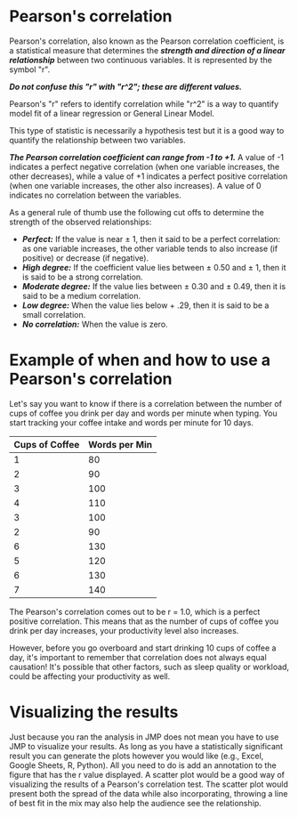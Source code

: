 # Pearson's correlation

Pearson's correlation, also known as the Pearson correlation coefficient, is a statistical measure that determines the ***strength and direction of a linear relationship*** between two continuous variables.
It is represented by the symbol "r".

***Do not confuse this "r" with "r^2"; these are different values.***

Pearson's "r" refers to identify correlation while "r^2" is a way to quantify model fit of a linear regression or General Linear Model.

This type of statistic is necessarily a hypothesis test but it is a good way to quantify the relationship between two variables.

***The Pearson correlation coefficient can range from -1 to +1.***
A value of -1 indicates a perfect negative correlation (when one variable increases, the other decreases), while a value of +1 indicates a perfect positive correlation (when one variable increases, the other also increases).
A value of 0 indicates no correlation between the variables.

As a general rule of thumb use the following cut offs to determine the strength of the observed relationships:
- ***Perfect:*** If the value is near ± 1, then it said to be a perfect correlation: as one variable increases, the other variable tends to also increase (if positive) or decrease (if negative).
- ***High degree:*** If the coefficient value lies between ± 0.50 and ± 1, then it is said to be a strong correlation.
- ***Moderate degree:*** If the value lies between ± 0.30 and ± 0.49, then it is said to be a medium correlation.
- ***Low degree:*** When the value lies below + .29, then it is said to be a small correlation.
- ***No correlation:*** When the value is zero.

# Example of when and how to use a Pearson's correlation

Let's say you want to know if there is a correlation between the number of cups of coffee you drink per day and words per minute when typing.
You start tracking your coffee intake and words per minute for 10 days.

| Cups of Coffee | Words per Min |
| -------------- | ------------- |
| 1              | 80            |
| 2              | 90            |
| 3              | 100           |
| 4              | 110           |
| 3              | 100           |
| 2              | 90            |
| 6              | 130           |
| 5              | 120           |
| 6              | 130           |
| 7              | 140           |

The Pearson's correlation comes out to be r = 1.0, which is a perfect positive correlation.
This means that as the number of cups of coffee you drink per day increases, your productivity level also increases.

However, before you go overboard and start drinking 10 cups of coffee a day, it's important to remember that correlation does not always equal causation!
It's possible that other factors, such as sleep quality or workload, could be affecting your productivity as well.

# Visualizing the results

Just because you ran the analysis in JMP does not mean you have to use JMP to visualize your results.
As long as you have a statistically significant result you can generate the plots however you would like (e.g., Excel, Google Sheets, R, Python).
All you need to do is add an annotation to the figure that has the r value displayed.
A scatter plot would be a good way of visualizing the results of a Pearson's correlation test.
The scatter plot would present both the spread of the data while also incorporating, throwing a line of best fit in the mix may also help the audience see the relationship.

